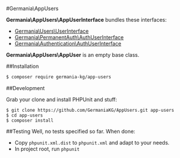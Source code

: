 #Germania\AppUsers

**Germania\AppUsers\AppUserInterface** bundles these interfaces:

- [Germania\Users\UserInterface](https://github.com/GermaniaKG/Users)
- [Germania\PermanentAuth\AuthUserInterface](https://github.com/GermaniaKG/PermanentAuth)
- [Germania\Authentication\AuthUserInterface](https://github.com/GermaniaKG/Authentication)

**Germania\AppUsers\AppUser** is an empty base class.


##Installation

```bash
$ composer require germania-kg/app-users
```


##Development

Grab your clone and install PHPUnit and stuff:

```bash:
$ git clone https://github.com/GermaniaKG/AppUsers.git app-users
$ cd app-users
$ composer install
```


##Testing
Well, no tests specified so far. When done:

- Copy `phpunit.xml.dist` to `phpunit.xml` and adapt to your needs.
- In project root, run `phpunit`



